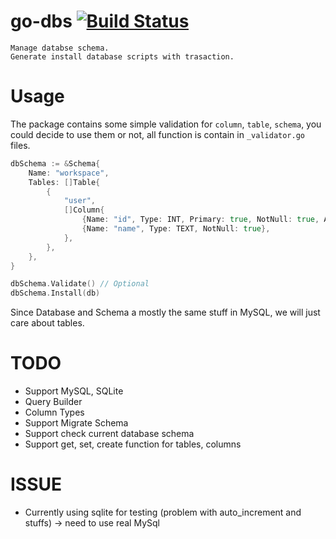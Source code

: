 # go-dbs [![Build Status](https://travis-ci.org/luanphandinh/go-dbs.svg?branch=master)](https://travis-ci.org/luanphandinh/go-dbs)
```
Manage databse schema.
Generate install database scripts with trasaction.
```

# Usage

The package contains some simple validation for `column`, `table`, `schema`, you could decide to use them or not, all function is contain in `_validator.go` files.

```go
dbSchema := &Schema{
    Name: "workspace",
    Tables: []Table{
        {
            "user",
            []Column{
                {Name: "id", Type: INT, Primary: true, NotNull: true, AutoIncrement: true},
                {Name: "name", Type: TEXT, NotNull: true},
            },
        },
    },
}

dbSchema.Validate() // Optional
dbSchema.Install(db)
```

Since Database and Schema a mostly the same stuff in MySQL, we will just care about tables.

# TODO

* Support MySQL, SQLite
* Query Builder
* Column Types
* Support Migrate Schema
* Support check current database schema
* Support get, set, create function for tables, columns

# ISSUE
* Currently using sqlite for testing (problem with auto_increment and stuffs) -> need to use real MySql
